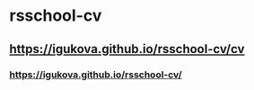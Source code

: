 # rsschool-cv
## https://igukova.github.io/rsschool-cv/cv
### https://igukova.github.io/rsschool-cv/
